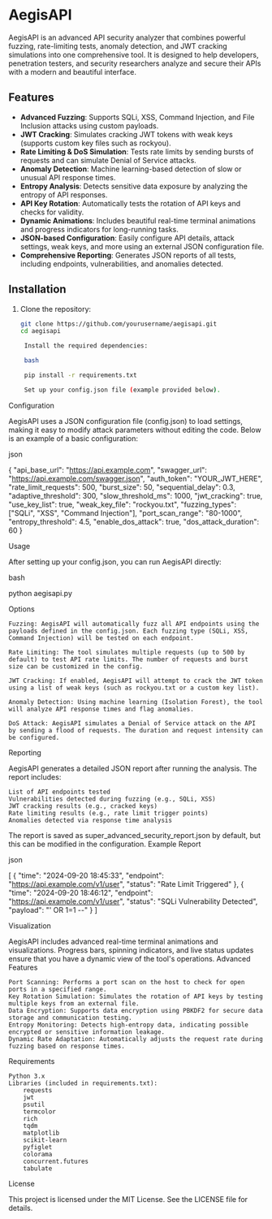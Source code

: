 
# AegisAPI

AegisAPI is an advanced API security analyzer that combines powerful fuzzing, rate-limiting tests, anomaly detection, and JWT cracking simulations into one comprehensive tool. It is designed to help developers, penetration testers, and security researchers analyze and secure their APIs with a modern and beautiful interface.

## Features

- **Advanced Fuzzing**: Supports SQLi, XSS, Command Injection, and File Inclusion attacks using custom payloads.
- **JWT Cracking**: Simulates cracking JWT tokens with weak keys (supports custom key files such as rockyou).
- **Rate Limiting & DoS Simulation**: Tests rate limits by sending bursts of requests and can simulate Denial of Service attacks.
- **Anomaly Detection**: Machine learning-based detection of slow or unusual API response times.
- **Entropy Analysis**: Detects sensitive data exposure by analyzing the entropy of API responses.
- **API Key Rotation**: Automatically tests the rotation of API keys and checks for validity.
- **Dynamic Animations**: Includes beautiful real-time terminal animations and progress indicators for long-running tasks.
- **JSON-based Configuration**: Easily configure API details, attack settings, weak keys, and more using an external JSON configuration file.
- **Comprehensive Reporting**: Generates JSON reports of all tests, including endpoints, vulnerabilities, and anomalies detected.

## Installation

1. Clone the repository:
   ```bash
   git clone https://github.com/yourusername/aegisapi.git
   cd aegisapi

    Install the required dependencies:

    bash

    pip install -r requirements.txt

    Set up your config.json file (example provided below).

Configuration

AegisAPI uses a JSON configuration file (config.json) to load settings, making it easy to modify attack parameters without editing the code. Below is an example of a basic configuration:

json

{
  "api_base_url": "https://api.example.com",
  "swagger_url": "https://api.example.com/swagger.json",
  "auth_token": "YOUR_JWT_HERE",
  "rate_limit_requests": 500,
  "burst_size": 50,
  "sequential_delay": 0.3,
  "adaptive_threshold": 300,
  "slow_threshold_ms": 1000,
  "jwt_cracking": true,
  "use_key_list": true,
  "weak_key_file": "rockyou.txt",
  "fuzzing_types": ["SQLi", "XSS", "Command Injection"],
  "port_scan_range": "80-1000",
  "entropy_threshold": 4.5,
  "enable_dos_attack": true,
  "dos_attack_duration": 60
}

Usage

After setting up your config.json, you can run AegisAPI directly:

bash

python aegisapi.py

Options

    Fuzzing: AegisAPI will automatically fuzz all API endpoints using the payloads defined in the config.json. Each fuzzing type (SQLi, XSS, Command Injection) will be tested on each endpoint.

    Rate Limiting: The tool simulates multiple requests (up to 500 by default) to test API rate limits. The number of requests and burst size can be customized in the config.

    JWT Cracking: If enabled, AegisAPI will attempt to crack the JWT token using a list of weak keys (such as rockyou.txt or a custom key list).

    Anomaly Detection: Using machine learning (Isolation Forest), the tool will analyze API response times and flag anomalies.

    DoS Attack: AegisAPI simulates a Denial of Service attack on the API by sending a flood of requests. The duration and request intensity can be configured.

Reporting

AegisAPI generates a detailed JSON report after running the analysis. The report includes:

    List of API endpoints tested
    Vulnerabilities detected during fuzzing (e.g., SQLi, XSS)
    JWT cracking results (e.g., cracked keys)
    Rate limiting results (e.g., rate limit trigger points)
    Anomalies detected via response time analysis

The report is saved as super_advanced_security_report.json by default, but this can be modified in the configuration.
Example Report

json

[
    {
        "time": "2024-09-20 18:45:33",
        "endpoint": "https://api.example.com/v1/user",
        "status": "Rate Limit Triggered"
    },
    {
        "time": "2024-09-20 18:46:12",
        "endpoint": "https://api.example.com/v1/user",
        "status": "SQLi Vulnerability Detected",
        "payload": "' OR 1=1 --"
    }
]

Visualization

AegisAPI includes advanced real-time terminal animations and visualizations. Progress bars, spinning indicators, and live status updates ensure that you have a dynamic view of the tool's operations.
Advanced Features

    Port Scanning: Performs a port scan on the host to check for open ports in a specified range.
    Key Rotation Simulation: Simulates the rotation of API keys by testing multiple keys from an external file.
    Data Encryption: Supports data encryption using PBKDF2 for secure data storage and communication testing.
    Entropy Monitoring: Detects high-entropy data, indicating possible encrypted or sensitive information leakage.
    Dynamic Rate Adaptation: Automatically adjusts the request rate during fuzzing based on response times.

Requirements

    Python 3.x
    Libraries (included in requirements.txt):
        requests
        jwt
        psutil
        termcolor
        rich
        tqdm
        matplotlib
        scikit-learn
        pyfiglet
        colorama
        concurrent.futures
        tabulate

License

This project is licensed under the MIT License. See the LICENSE file for details.